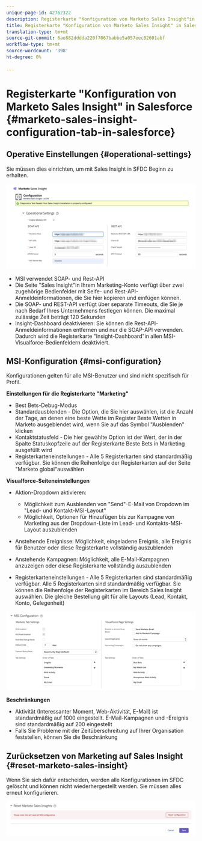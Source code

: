 ```yaml
---
unique-page-id: 42762322
description: Registerkarte "Konfiguration von Marketo Sales Insight"in Salesforce - Marketo Docs - Produktdokumentation
title: Registerkarte "Konfiguration von Marketo Sales Insight" in Salesforce
translation-type: tm+mt
source-git-commit: 6ae882dddda220f7067babbe5a057eec82601abf
workflow-type: tm+mt
source-wordcount: '398'
ht-degree: 0%

---
```



# Registerkarte &quot;Konfiguration von Marketo Sales Insight&quot; in Salesforce {#marketo-sales-insight-configuration-tab-in-salesforce}

## Operative Einstellungen {#operational-settings}

Sie müssen dies einrichten, um mit Sales Insight in SFDC Beginn zu erhalten.

![](assets/one.png)

* MSI verwendet SOAP- und Rest-API
* Die Seite &quot;Sales Insight&quot;in Ihrem Marketing-Konto verfügt über zwei zugehörige Bedienfelder mit Seife- und Rest-API-Anmeldeinformationen, die Sie hier kopieren und einfügen können.
* Die SOAP- und REST-API verfügt über separate Timeouts, die Sie je nach Bedarf Ihres Unternehmens festlegen können. Die maximal zulässige Zeit beträgt 120 Sekunden
* Insight-Dashboard deaktivieren: Sie können die Rest-API-Anmeldeinformationen entfernen und nur die SOAP-API verwenden. Dadurch wird die Registerkarte &quot;Insight-Dashboard&quot;in allen MSI-Visualforce-Bedienfeldern deaktiviert.

## MSI-Konfiguration {#msi-configuration}

Konfigurationen gelten für alle MSI-Benutzer und sind nicht spezifisch für Profil.

**Einstellungen für die Registerkarte &quot;Marketing&quot;**

* Best Bets-Debug-Modus
* Standardausblenden - Die Option, die Sie hier auswählen, ist die Anzahl der Tage, an denen eine beste Wette im Register Beste Wetten in Marketo ausgeblendet wird, wenn Sie auf das Symbol &quot;Ausblenden&quot; klicken
* Kontaktstatusfeld - Die hier gewählte Option ist der Wert, der in der Spalte Statuskopfzeile auf der Registerkarte Beste Bets in Marketing ausgefüllt wird
* Registerkarteneinstellungen - Alle 5 Registerkarten sind standardmäßig verfügbar. Sie können die Reihenfolge der Registerkarten auf der Seite &quot;Marketo global&quot;auswählen

**Visualforce-Seiteneinstellungen**

* Aktion-Dropdown aktivieren:

   * Möglichkeit zum Ausblenden von &quot;Send&quot;-E-Mail von Dropdown im &quot;Lead- und Kontakt-MSI-Layout&quot;
   * Möglichkeit, Optionen für Hinzufügen bis zur Kampagne von Marketing aus der Dropdown-Liste im Lead- und Kontakts-MSI-Layout auszublenden

* Anstehende Ereignisse: Möglichkeit, eingeladene Ereignis, alle Ereignis für Benutzer oder diese Registerkarte vollständig auszublenden
* Anstehende Kampagnen: Möglichkeit, alle E-Mail-Kampagnen anzuzeigen oder diese Registerkarte vollständig auszublenden
* Registerkarteneinstellungen - Alle 5 Registerkarten sind standardmäßig verfügbar. Alle 5 Registerkarten sind standardmäßig verfügbar. Sie können die Reihenfolge der Registerkarten im Bereich Sales Insight auswählen. Die gleiche Bestellung gilt für alle Layouts (Lead, Kontakt, Konto, Gelegenheit)

![](assets/two.png)

**Beschränkungen**

* Aktivität (Interessanter Moment, Web-Aktivität, E-Mail) ist standardmäßig auf 1000 eingestellt. E-Mail-Kampagnen und -Ereignis sind standardmäßig auf 200 eingestellt
* Falls Sie Probleme mit der Zeitüberschreitung auf Ihrer Organisation feststellen, können Sie die Beschränkung

## Zurücksetzen von Marketing auf Sales Insight {#reset-marketo-sales-insight}

Wenn Sie sich dafür entscheiden, werden alle Konfigurationen im SFDC gelöscht und können nicht wiederhergestellt werden. Sie müssen alles erneut konfigurieren.

![](assets/three.png)
